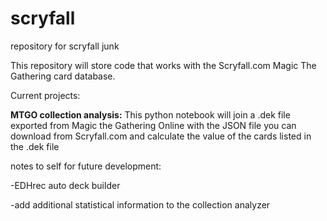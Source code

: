 # scryfall
 repository for scryfall junk


This repository will store code that works with the Scryfall.com Magic The Gathering card database.

Current projects:

**MTGO collection analysis:**
This python notebook will join a .dek file exported from Magic the Gathering Online with the JSON file you can download from Scryfall.com and calculate the value of the cards listed in the .dek file


notes to self for future development:

-EDHrec auto deck builder

-add additional statistical information to the collection analyzer
